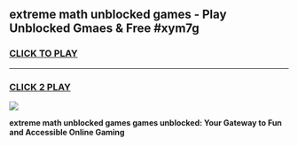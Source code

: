 
## extreme math unblocked games - Play Unblocked Gmaes & Free #xym7g
<h3>
<a href="https://news.freeplayer.one?title=extreme_math_unblocked_games&ref=26F">CLICK TO PLAY</a></h3>
<hr>

<h3>
<a href="https://news.freeplayer.one?title=extreme_math_unblocked_games&ref=26F">CLICK 2 PLAY</a>
  
</h3>

<a href="https://news.freeplayer.one?title=extreme_math_unblocked_games&ref=26F/"><img src="https://clearcache.store/games.png"></a>


**extreme math unblocked games games unblocked: Your Gateway to Fun and Accessible Online Gaming**
